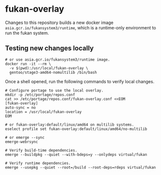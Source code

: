# fukan-overlay

Changes to this repository builds a new docker image
`asia.gcr.io/fukansystem3/runtime`, which is a runtime-only environment to run
the fukan system.

## Testing new changes locally

```shell
# or use asia.gcr.io/fukansystem3/runtime image.
docker run -it --rm \
  -v $(pwd):/usr/local/fukan-overlay \
  gentoo/stage3-amd64-nomultilib /bin/bash
```

Once a shell opened, run the following commands to verify local changes.

```shell
# Configure portage to use the local overlay.
mkdir -p /etc/portage/repos.conf
cat >> /etc/portage/repos.conf/fukan-overlay.conf <<EOM
[fukan-overlay]
auto-sync = no
location = /usr/local/fukan-overlay
EOM

# or fukan-overlay:default/linux/amd64 on multilib systems.
eselect profile set fukan-overlay:default/linux/amd64/no-multilib

# or emerge --sync
emerge-webrsync

# Verify build-time dependencies.
emerge --buildpkg --quiet --with-bdeps=y --onlydeps virtual/fukan

# Verify runtime dependencies.
emerge --usepkg --quiet --root=/build --root-deps=rdeps virtual/fukan
```
